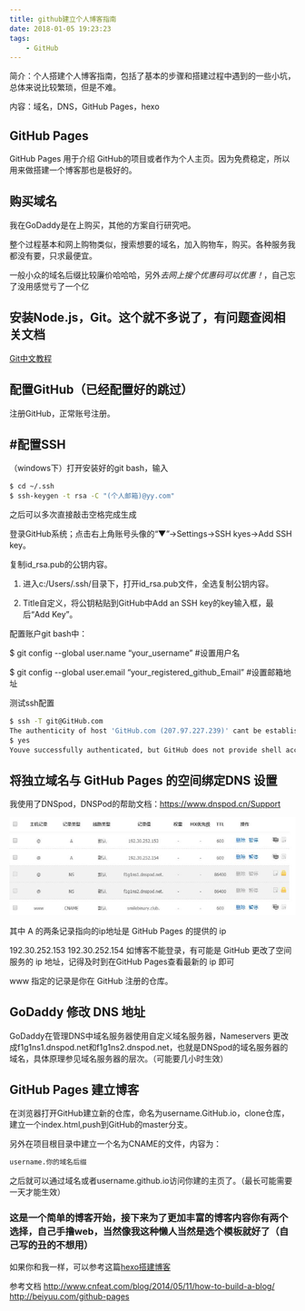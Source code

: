 ```yaml
---
title: github建立个人博客指南
date: 2018-01-05 19:23:23
tags:
    - GitHub
---
```

简介：个人搭建个人博客指南，包括了基本的步骤和搭建过程中遇到的一些小坑，总体来说比较繁琐，但是不难。

内容：域名，DNS，GitHub Pages，hexo

## GitHub Pages 

GitHub Pages 用于介绍 GitHub的项目或者作为个人主页。因为免费稳定，所以用来做搭建一个博客那也是极好的。

## 购买域名

我在GoDaddy是在上购买，其他的方案自行研究吧。

整个过程基本和网上购物类似，搜索想要的域名，加入购物车，购买。各种服务我都没有要，只求最便宜。

一般小众的域名后缀比较廉价哈哈哈，另外*去网上搜个优惠码可以优惠！*，自己忘了没用感觉亏了一个亿

## 安装Node.js，Git。这个就不多说了，有问题查阅相关文档

[Git中文教程](http://progit.org/book/zh/)

## 配置GitHub（已经配置好的跳过）

注册GitHub，正常账号注册。

## #配置SSH

（windows下）打开安装好的git bash，输入

``` bash
$ cd ~/.ssh
$ ssh-keygen -t rsa -C "(个人邮箱)@yy.com"
```

之后可以多次直接敲击空格完成生成

登录GitHub系统；点击右上角账号头像的“▼”→Settings→SSH kyes→Add SSH key。

复制id_rsa.pub的公钥内容。 

1) 进入c:/Users/.ssh/目录下，打开id_rsa.pub文件，全选复制公钥内容。

2) Title自定义，将公钥粘贴到GitHub中Add an SSH key的key输入框，最后“Add Key”。

配置账户git bash中：

$ git config --global user.name “your_username”  #设置用户名

$ git config --global user.email “your_registered_github_Email”  #设置邮箱地址

测试ssh配置

``` bash
$ ssh -T git@GitHub.com
The authenticity of host 'GitHub.com (207.97.227.239)' cant be established. RSA key fingerprint is 16:27:ac:a5:76:28:2d:36:63:1b:56:4d:eb:df:a6:48. Are you sure you want to continue connecting (yes/no)? 
$ yes
Youve successfully authenticated, but GitHub does not provide shell access. 
```

## 将独立域名与 GitHub Pages 的空间绑定DNS 设置

我使用了DNSpod，DNSPod的帮助文档：https://www.dnspod.cn/Support

![DNSpod](github-hexo建立个人博客指南/DNSpod.jpg)

其中 A 的两条记录指向的ip地址是 GitHub Pages 的提供的 ip

192.30.252.153
192.30.252.154
如博客不能登录，有可能是 GitHub 更改了空间服务的 ip 地址，记得及时到在GitHub Pages查看最新的 ip 即可

www 指定的记录是你在 GitHub 注册的仓库。

## GoDaddy 修改 DNS 地址

GoDaddy在管理DNS中域名服务器使用自定义域名服务器，Nameservers 更改成f1g1ns1.dnspod.net和f1g1ns2.dnspod.net，也就是DNSpod的域名服务器的域名，具体原理参见域名服务器的层次。（可能要几小时生效）

## GitHub Pages 建立博客

在浏览器打开GitHub建立新的仓库，命名为username.GitHub.io，clone仓库，建立一个index.html,push到GitHub的master分支。

另外在项目根目录中建立一个名为CNAME的文件，内容为：

``` bash
username.你的域名后缀
```

之后就可以通过域名或者username.github.io访问你建的主页了。（最长可能需要一天才能生效）

### 这是一个简单的博客开始，接下来为了更加丰富的博客内容你有两个选择，自己手撸web，当然像我这种懒人当然是选个模板就好了（自己写的丑的不想用）
如果你和我一样，可以参考这篇[hexo搭建博客](http://www.smilebinary.club/2018/01/08/hexo搭建博客/)

参考文档
http://www.cnfeat.com/blog/2014/05/11/how-to-build-a-blog/
http://beiyuu.com/github-pages



